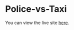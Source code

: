 # Police-vs-Taxi
You can view the live site <a href="https://policevstaxi.w3spaces.com](https://trinsyca.com/projects/Polis-vs-Taksi/">here</a>.
